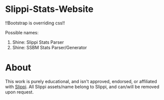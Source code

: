 # Slippi-Stats-Website

!!Bootstrap is overriding css!!

Possible names:

1. Shine: Slippi Stats Parser
2. Shine: SSBM Stats Parser/Generator

# About

This work is purely educational, and isn't approved, endorsed, or affiliated with [Slippi](https://slippi.gg/). All Slippi assets/name belong to Slippi, and can/will be removed upon request.
